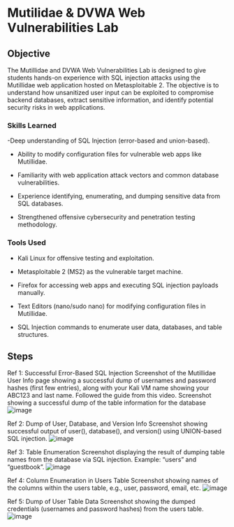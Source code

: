 # Mutilidae & DVWA Web Vulnerabilities Lab

## Objective

The Mutillidae and DVWA Web Vulnerabilities Lab is designed to give students hands-on experience with SQL injection attacks using the Mutillidae web application hosted on Metasploitable 2. The objective is to understand how unsanitized user input can be exploited to compromise backend databases, extract sensitive information, and identify potential security risks in web applications.


### Skills Learned

-Deep understanding of SQL Injection (error-based and union-based).

- Ability to modify configuration files for vulnerable web apps like Mutillidae.

- Familiarity with web application attack vectors and common database vulnerabilities.

- Experience identifying, enumerating, and dumping sensitive data from SQL databases.

- Strengthened offensive cybersecurity and penetration testing methodology.

### Tools Used

- Kali Linux for offensive testing and exploitation.

- Metasploitable 2 (MS2) as the vulnerable target machine.

- Firefox for accessing web apps and executing SQL injection payloads manually.

- Text Editors (nano/sudo nano) for modifying configuration files in Mutillidae.

- SQL Injection commands to enumerate user data, databases, and table structures.

## Steps

Ref 1: Successful Error-Based SQL Injection
Screenshot of the Mutillidae User Info page showing a successful dump of usernames and password hashes (first few entries), along with your Kali VM name showing your ABC123 and last name. Followed the guide from this video.
Screenshot showing a successful dump of the table information for the database
![image](https://github.com/user-attachments/assets/0f40b3ce-2004-4d19-86c8-76895352ef3e)



Ref 2: Dump of User, Database, and Version Info
Screenshot showing successful output of user(), database(), and version() using UNION-based SQL injection. 
![image](https://github.com/user-attachments/assets/448af1c4-c24c-40b4-b4e5-02f83df77cda)



Ref 3: Table Enumeration
Screenshot displaying the result of dumping table names from the database via SQL injection. Example: “users” and “guestbook”.
![image](https://github.com/user-attachments/assets/071f7ec8-f538-499d-9e29-d962c4821f24)



Ref 4: Column Enumeration in Users Table
Screenshot showing names of the columns within the users table, e.g., user, password, email, etc.
![image](https://github.com/user-attachments/assets/13856320-0d80-4f93-9f6d-1b25f38e8177)


Ref 5: Dump of User Table Data
Screenshot showing the dumped credentials (usernames and password hashes) from the users table.
![image](https://github.com/user-attachments/assets/1c7c05a2-e76e-4693-9838-ec7ffb01faa1)

